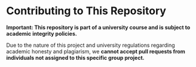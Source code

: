 # Contributing to This Repository

**Important: This repository is part of a university course and is subject to academic integrity policies.**

Due to the nature of this project and university regulations regarding academic honesty and plagiarism, we **cannot accept pull requests from individuals not assigned to this specific group project.**
